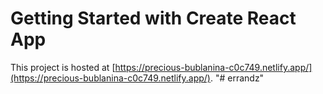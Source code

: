 # Getting Started with Create React App

This project is hosted at [https://precious-bublanina-c0c749.netlify.app/](https://precious-bublanina-c0c749.netlify.app/).
"# errandz" 
